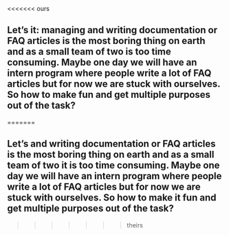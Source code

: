 <<<<<<< ours
## Let’s it: managing and writing documentation or FAQ articles is the most boring thing on earth and as a small team of two is too time consuming. Maybe one day we will have an intern program where people write a lot of FAQ articles but for now we are stuck with ourselves. So how to make fun and get multiple purposes out of the task?
=======
## Let’s and writing documentation or FAQ articles is the most boring thing on earth and as a small team of two it is too time consuming. Maybe one day we will have an intern program where people write a lot of FAQ articles but for now we are stuck with ourselves. So how to make it fun and get multiple purposes out of the task?
>>>>>>> theirs
